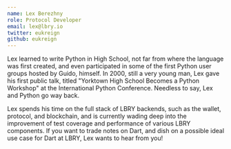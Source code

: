 ```yaml
---
name: Lex Berezhny
role: Protocol Developer
email: lex@lbry.io
twitter: eukreign
github: eukreign
---
```


Lex learned to write Python in High School, not far from where the language was first created, and even participated in some of the first Python user groups hosted by Guido, himself. In 2000, still a very young man, Lex gave his first public talk, titled "Yorktown High School Becomes a Python Workshop" at the International Python Conference. Needless to say, Lex and Python go way back.

Lex spends his time on the full stack of LBRY backends, such as the wallet, protocol, and blockchain, and is currently wading deep into the improvement of test coverage and performance of various LBRY components. If you want to trade notes on Dart, and dish on a possible ideal use case for Dart at LBRY, Lex wants to hear from you!
